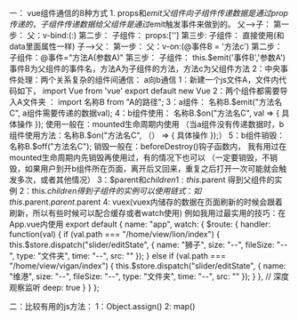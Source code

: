 一： vue组件通信的8种方式
    1. props和$emit
        父组件向子组件传递数据是通过prop传递的，子组件传递数据给父组件是通过$emit触发事件来做到的。
        父——>子： 第一步： 父：v-bind:(:)  第二步： 子组件： props:['']  第三步: 子组件： 直接使用(和data里面属性一样)
        子——>父： 第一步： 父：v-on:(@事件B = '方法c')   第二步： 子组件：@事件="方法A(参数A)"  第三步： 子组件： this.$emit('事件B','参数A')        事件B为父组件的事件名，方法A为子组件的方法，方法c为父组件方法
    2：中央事件处理：两个关系复杂的组件间通信： a向b通信
        1：新建一个js文件A，文件内代码如下，
            import Vue from 'vue'
            export default new Vue
        2：两个组件都需要导入A文件夹 ： import 名称B from "A的路径";
        3：a组件：    名称B.$emit("方法名C", a组件需要传递的数据val);
        4：b组件使用： 名称B.$on("方法名C", val => { 具体操作 });
            使用一般在：mounted生命周期内使用
            （当a组件没有传递数据时，b组件使用方法：名称B.$on("方法名C", （） => { 具体操作 });）
        5：b组件销毁： 名称B.$off("方法名C");
            销毁一般在：beforeDestroy()钩子函数内，  我有用过在mounted生命周期内先销毁再使用过，有的情况下也可以
            （一定要销毁，不销毁，如果用户到开b组件所在页面，离开后又回来，重复之后打开一次可能就会触发多次，或者其他情况）
    3：$parent和$children
        1: this.$parent  得到父组件的实例
        2：this.$children 得到子组件的实例
           可以使用链式：如this.$parent.$parent.$parent 
    4: vuex(vuex内储存的数据在页面刷新的时候会跟着刷新，所以有些时候可以配合缓存或者watch使用)
        例如我用过最实用的技巧：在App.vue内使用
        export default {
            name: "app",
            watch: {
                $route: {
                handler: function(val) {
                    if (val.path === "/home/view/lion/index") {
                    this.$store.dispatch("slider/editState", {
                        name: "狮子",
                        size: "--",
                        fileSize: "--",
                        type: "文件夹",
                        time: "--",
                        src: ""
                    });
                    } else if (val.path === "/home/view/vigan/index") {
                    this.$store.dispatch("slider/editState", {
                        name: "维港",
                        size: "--",
                        fileSize: "--",
                        type: "文件夹",
                        time: "--",
                        src: ""
                    });
                    }
                },
                // 深度观察监听
                deep: true
                }
            }
        };

        







二：比较有用的js方法：
    1：Object.assign()
    2: map()
